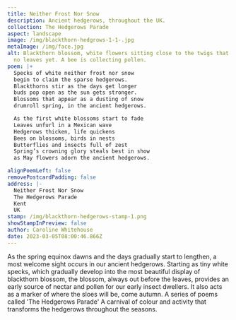 ```yaml
---
title: Neither Frost Nor Snow
description: Ancient hedgerows, throughout the UK.
collection: The Hedgerows Parade
aspect: landscape
image: /img/blackthorn-hedgrows-1-1-.jpg
metaImage: /img/face.jpg
alt: Blackthorn blossom, white flowers sitting close to the twigs that carry it,
  no leaves yet. A bee is collecting pollen.
poem: |+
  Specks of white neither frost nor snow
  begin to claim the sparse hedgerows.
  Blackthorns stir as the days get longer
  buds pop open as the sun gets stronger.
  Blossoms that appear as a dusting of snow
  drumroll spring, in the ancient hedgerows.

  As the first white blossoms start to fade
  Leaves unfurl in a Mexican wave
  Hedgerows thicken, life quickens
  Bees on blossoms, birds in nests
  Butterflies and insects full of zest
  Spring’s crowning glory steals best in show
  as May flowers adorn the ancient hedgerows.

alignPoemLeft: false
removePostcardPadding: false
address: |-
  Neither Frost Nor Snow
  The Hedgerows Parade
  Kent
  UK
stamp: /img/blackthorn-hedgerows-stamp-1.png
showStampInPreview: false
author: Caroline Whitehouse
date: 2023-03-05T08:00:46.866Z
---
```

As the spring equinox dawns and the days gradually start to lengthen, a most welcome sight occurs in our ancient hedgerows. Starting as tiny white specks, which gradually develop into the most beautiful display of blackthorn blossom, the blossom, always out before the leaves, provides an early source of nectar and pollen for our early insect dwellers. It also acts as a marker of where the sloes will be, come autumn. A series of poems called 'The Hedgerows Parade' A carnival of colour and activity that transforms the hedgerows throughout the seasons.